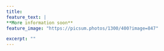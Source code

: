 ```yaml
---
title: 
feature_text: | 
**More information soon**
feature_image: "https://picsum.photos/1300/400?image=847" 

excerpt: ""
---
```


